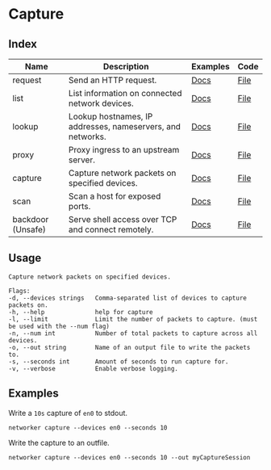 # Capture

## Index

|Name|Description|Examples|Code|
|---|---|---|---|
|request|Send an HTTP request.|[Docs](https://github.com/fuskovic/networker/tree/master/docs/request.md)|[File](https://github.com/fuskovic/networker/tree/master/cmd/request.go)|
|list|List information on connected network devices.|[Docs](https://github.com/fuskovic/networker/tree/master/docs/list.md)|[File](https://github.com/fuskovic/networker/tree/master/cmd/list.go)|
|lookup|Lookup hostnames, IP addresses, nameservers, and networks.|[Docs](https://github.com/fuskovic/networker/tree/master/docs/lookup.md)|[File](https://github.com/fuskovic/networker/tree/master/cmd/lookup.go)|
|proxy|Proxy ingress to an upstream server.|[Docs](https://github.com/fuskovic/networker/tree/master/docs/proxy.md)|[File](https://github.com/fuskovic/networker/tree/master/cmd/proxy.go)|
|capture|Capture network packets on specified devices.|[Docs](https://github.com/fuskovic/networker/tree/master/docs/capture.md)|[File](https://github.com/fuskovic/networker/tree/master/cmd/capture.go)|
|scan|Scan a host for exposed ports.|[Docs](https://github.com/fuskovic/networker/tree/master/docs/scan.md)|[File](https://github.com/fuskovic/networker/tree/master/cmd/scan.go)|
|backdoor (Unsafe)|Serve shell access over TCP and connect remotely.|[Docs](https://github.com/fuskovic/networker/tree/master/docs/backdoor.md)|[File](https://github.com/fuskovic/networker/tree/master/cmd/backdoor.go)|

## Usage

    Capture network packets on specified devices.

    Flags:
    -d, --devices strings   Comma-separated list of devices to capture packets on.
    -h, --help              help for capture
    -l, --limit             Limit the number of packets to capture. (must be used with the --num flag)
    -n, --num int           Number of total packets to capture across all devices.
    -o, --out string        Name of an output file to write the packets to.
    -s, --seconds int       Amount of seconds to run capture for.
    -v, --verbose           Enable verbose logging.

## Examples


Write a `10s` capture of `en0` to stdout.


    networker capture --devices en0 --seconds 10



Write the capture to an outfile.


    networker capture --devices en0 --seconds 10 --out myCaptureSession

